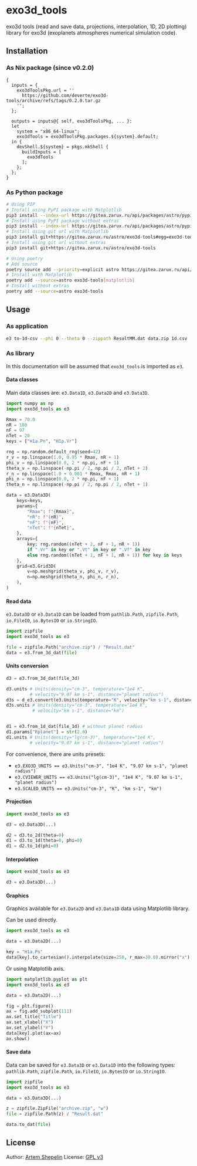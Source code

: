 # exo3d_tools

exo3d tools (read and save data, projections, interpolation, 1D, 2D plotting)
library for exo3d (exoplanets atmospheres numerical simulation code).

## Installation

### As Nix package (since v0.2.0)

```
{
  inputs = {
    exo3dToolsPkg.url = ''
      https://github.com/deverte/exo3d-tools/archive/refs/tags/0.2.0.tar.gz
    '';
  };

  outputs = inputs@{ self, exo3dToolsPkg, ... }:
  let
    system = "x86_64-linux";
    exo3dTools = exo3dToolsPkg.packages.${system}.default;
  in {
    devShell.${system} = pkgs.mkShell {
      buildInputs = [
        exo3dTools
      ];
    };
  };
}
```


### As Python package

```sh
# Using PIP
# Install using PyPI package with Matplotlib
pip3 install --index-url https://gitea.zarux.ru/api/packages/astro/pypi/simple exo3d-tools[matplotlib]
# Install using PyPI package without extras
pip3 install --index-url https://gitea.zarux.ru/api/packages/astro/pypi/simple exo3d-tools
# Install using git url with Matplotlib
pip3 install git+https://gitea.zarux.ru/astro/exo3d-tools#egg=exo3d-tools[matplotlib]
# Install using git url without extras
pip3 install git+https://gitea.zarux.ru/astro/exo3d-tools

# Using poetry
# Add source
poetry source add --priority=explicit astro https://gitea.zarux.ru/api/packages/astro/pypi/simple
# Install with Matplotlib
poetry add --source=astro exo3d-tools[matplotlib]
# Install without extras
poetry add --source=astro exo3d-tools
```

## Usage

### As application

```sh
e3 to-1d-csv --phi 0 --theta 0 --zippath ResultMM.dat data.zip 1d.csv
```

### As library

In this documentation will be assumed that `exo3d_tools` is imported as `e3`.

#### Data classes

Main data classes are: `e3.Data1D`, `e3.Data2D` and `e3.Data3D`.

```python
import numpy as np
import exo3d_tools as e3

Rmax = 70.0
nR = 180
nF = 97
nTet = 28
keys = ["H1a.Pn", "H1p.Vr"]

rng = np.random.default_rng(seed=42)
r_v = np.linspace(1.0, 0.95 * Rmax, nR + 1)
phi_v = np.linspace(0.0, 2 * np.pi, nF + 1)
theta_v = np.linspace(-np.pi / 2, np.pi / 2, nTet + 2)
r_n = np.linspace(1.0 + 0.001 * Rmax, Rmax, nR + 1)
phi_n = np.linspace(0.0, 2 * np.pi, nF + 1)
theta_n = np.linspace(-np.pi / 2, np.pi / 2, nTet + 1)

data = e3.Data3D(
    keys=keys,
    params={
        "Rmax": f"{Rmax}",
        "nR": f"{nR}",
        "nF": f"{nF}",
        "nTet": f"{nTet}",
    },
    arrays={
        key: rng.random((nTet + 2, nF + 1, nR + 1))
        if ".Vr" in key or ".Vt" in key or ".Vf" in key
        else rng.random((nTet + 1, nF + 1, nR + 1)) for key in keys
    },
    grid=e3.Grid3D(
        v=np.meshgrid(theta_v, phi_v, r_v),
        n=np.meshgrid(theta_n, phi_n, r_n),
    ),
)
```

#### Read data

`e3.Data3D` or `e3.Data1D` can be loaded from `pathlib.Path`, `zipfile.Path`,
`io.FileIO`, `io.BytesIO` or `io.StringIO`.

```python
import zipfile
import exo3d_tools as e3

file = zipfile.Path("archive.zip") / "Result.dat"
data = e3.from_3d_dat(file)
```

#### Units conversion

```python
d3 = e3.from_3d_dat(file_3d)

d3.units # Units(density="cm-3", temperature="1e4 K",
         # velocity="9.07 km s-1", distance="planet radius")
d3s = d_e3.convert(e3.Units(temperature="K", velocity="km s-1", distance="km"))
d3s.units # Units(density="cm-3", temperature="1e4 K",
          # velocity="km s-1", distance="km")


d1 = e3.from_1d_dat(file_1d) # without planet radius
d1.params["Rplanet"] = str(2.0)
d1.units # Units(density="lg(cm-3)", temperature="1e4 K",
         # velocity="9.07 km s-1", distance="planet radius")
```

For convenience, there are units presets:

- `e3.EXO3D_UNITS == e3.Units("cm-3", "1e4 K", "9.07 km s-1", "planet radius")`
- `e3.CVIEWER_UNITS == e3.Units("lg(cm-3)", "1e4 K", "9.07 km s-1", "planet radius")`
- `e3.SCALED_UNITS == e3.Units("cm-3", "K", "km s-1", "km")`

#### Projection

```python
import exo3d_tools as e3

d3 = e3.Data3D(...)

d2 = d3.to_2d(theta=0)
d1 = d3.to_1d(theta=0, phi=0)
d1 = d2.to_1d(phi=0)
```

#### Interpolation

```python
import exo3d_tools as e3

d3 = e3.Data3D(...)
```

#### Graphics

Graphics available for `e3.Data2D` and `e3.Data1D` data using Matplotlib
library.

Can be used directly.

```python
import exo3d_tools as e3

data = e3.Data2D(...)

key = "H1a.Pn"
data[key].to_cartesian().interpolate(size=250, r_max=30.0).mirror("x").plot()
```

Or using Matplotlib axis.

```python
import matplotlib.pyplot as plt
import exo3d_tools as e3

data = e3.Data2D(...)

fig = plt.figure()
ax = fig.add_subplot(111)
ax.set_title("Title")
ax.set_xlabel("X")
ax.set_ylabel("Y")
data[key].plot(ax=ax)
ax.show()
```

#### Save data

Data can be saved for `e3.Data3D` or `e3.Data1D` into the following types:
`pathlib.Path`, `zipfile.Path`, `io.FileIO`, `io.BytesIO` or `io.StringIO`.

```python
import zipfile
import exo3d_tools as e3

data = e3.Data3D(...)

z = zipfile.ZipFile("archive.zip", "w")
file = zipfile.Path(z) / "Result.dat"

data.to_dat(file)
```

## License

Author: [Artem Shepelin](mailto:deverte@ya.ru)
License: [GPL v3](./LICENSE)